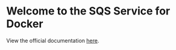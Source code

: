# Welcome to the SQS Service for Docker

View the official documentation [here](http://ossimlabs.s3-website-us-east-1.amazonaws.com/omardocs/docker-install/docker-sqs-app/).
